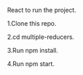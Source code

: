 React to run the project.

1.Clone this repo.

2.cd multiple-reducers.

3.Run npm install.

4.Run npm start.
